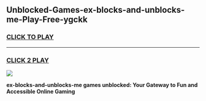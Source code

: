 
## Unblocked-Games-ex-blocks-and-unblocks-me-Play-Free-ygckk
<h3>
<a href="https://premium76.site?title=ex-blocks-and-unblocks-me&ref=12A">CLICK TO PLAY</a></h3>
<hr>

<h3>
<a href="https://premium76.site?title=ex-blocks-and-unblocks-me&ref=12A">CLICK 2 PLAY</a>
  
</h3>

<a href="https://premium76.site?title=ex-blocks-and-unblocks-me&ref=12A"><img src="https://clearcache.store/games.png"></a>


**ex-blocks-and-unblocks-me games unblocked: Your Gateway to Fun and Accessible Online Gaming**

